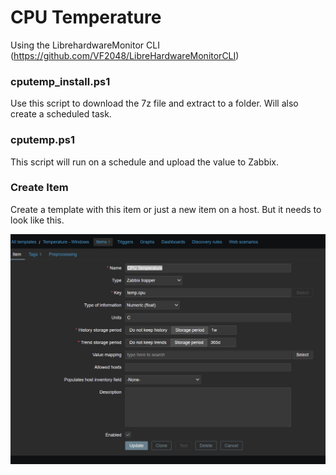 # CPU Temperature

Using the LibrehardwareMonitor CLI (https://github.com/VF2048/LibreHardwareMonitorCLI)

### cputemp_install.ps1

Use this script to download the 7z file and extract to a folder.
Will also create a scheduled task.

### cputemp.ps1

This script will run on a schedule and upload the value to Zabbix.

### Create Item

Create a template with this item or just a new item on a host. But it needs to look like this.

![CPU Temp/zabbix_template.png](https://github.com/ingramcomputers/zabbix/blob/26ab94fd964b6e4b77cf6676712734120b194956/CPU%20Temp/zabbix_template.png)